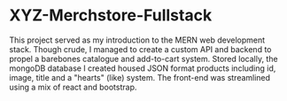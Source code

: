 # XYZ-Merchstore-Fullstack

This project served as my introduction to the MERN web development stack. Though crude, I managed to create a custom API and backend to propel a barebones catalogue and add-to-cart system.
Stored locally, the mongoDB database I created housed JSON format products including id, image, title and a "hearts" (like) system.
The front-end was streamlined using a mix of react and bootstrap.
